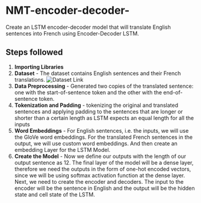 # NMT-encoder-decoder-
Create an LSTM encoder-decoder model that will translate English sentences into French using Encoder-Decoder LSTM.
## Steps followed
1. **Importing Libraries**
2. **Dataset** - The dataset contains English sentences and their French translations. ![Dataset Link](http://www.manythings.org/anki/)
3. **Data Preprocessing** - Generated two copies of the translated sentence: one with the start-of-sentence token and the other with the end-of-sentence token.
4. **Tokenization and Padding** - tokenizing the original and translated sentences and applying padding to the sentences that are longer or shorter than a certain length as LSTM expects an equal length for all the inputs
5. **Word Embeddings** - For English sentences, i.e. the inputs, we will use the GloVe word embeddings. For the translated French sentences in the output, we will use custom word embeddings. And then create an embedding Layer for the LSTM Model.
6. **Create the Model** - Now we define our outputs with the length of our output sentence as 12. The final layer of the model will be a dense layer, therefore we need the outputs in the form of one-hot encoded vectors, since we will be using softmax activation function at the dense layer. Next, we need to create the encoder and decoders. The input to the encoder will be the sentence in English and the output will be the hidden state and cell state of the LSTM.

